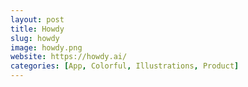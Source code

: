 ```yaml
---
layout: post
title: Howdy
slug: howdy
image: howdy.png
website: https://howdy.ai/
categories: [App, Colorful, Illustrations, Product]
---
```


